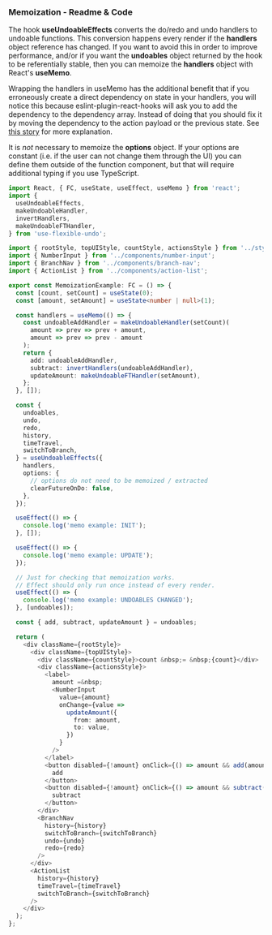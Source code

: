 ### Memoization - Readme & Code

The hook **useUndoableEffects** converts the do/redo and undo handlers to undoable functions. This conversion happens every render if the **handlers** object reference has changed. If you want to avoid this in order to improve performance, and/or if you want the **undoables** object returned by the hook to be referentially stable, then you can memoize the **handlers** object with React's **useMemo**.

Wrapping the handlers in useMemo has the additional benefit that if you erroneously create a direct dependency on state in your handlers, you will notice this because eslint-plugin-react-hooks will ask you to add the dependency to the dependency array. Instead of doing that you should fix it by moving the dependency to the action payload or the previous state. See [this story](./?path=/story/useundoableeffects-dependent-state--don-t-do-this) for more explanation.

It is _not_ necessary to memoize the **options** object. If your options are constant (i.e. if the user can not change them through the UI) you can define them outside of the function component, but that will require additional typing if you use TypeScript.

```typescript
import React, { FC, useState, useEffect, useMemo } from 'react';
import {
  useUndoableEffects,
  makeUndoableHandler,
  invertHandlers,
  makeUndoableFTHandler,
} from 'use-flexible-undo';

import { rootStyle, topUIStyle, countStyle, actionsStyle } from '../styles';
import { NumberInput } from '../components/number-input';
import { BranchNav } from '../components/branch-nav';
import { ActionList } from '../components/action-list';

export const MemoizationExample: FC = () => {
  const [count, setCount] = useState(0);
  const [amount, setAmount] = useState<number | null>(1);

  const handlers = useMemo(() => {
    const undoableAddHandler = makeUndoableHandler(setCount)(
      amount => prev => prev + amount,
      amount => prev => prev - amount
    );
    return {
      add: undoableAddHandler,
      subtract: invertHandlers(undoableAddHandler),
      updateAmount: makeUndoableFTHandler(setAmount),
    };
  }, []);

  const {
    undoables,
    undo,
    redo,
    history,
    timeTravel,
    switchToBranch,
  } = useUndoableEffects({
    handlers,
    options: {
      // options do not need to be memoized / extracted
      clearFutureOnDo: false,
    },
  });

  useEffect(() => {
    console.log('memo example: INIT');
  }, []);

  useEffect(() => {
    console.log('memo example: UPDATE');
  });

  // Just for checking that memoization works.
  // Effect should only run once instead of every render.
  useEffect(() => {
    console.log('memo example: UNDOABLES CHANGED');
  }, [undoables]);

  const { add, subtract, updateAmount } = undoables;

  return (
    <div className={rootStyle}>
      <div className={topUIStyle}>
        <div className={countStyle}>count &nbsp;= &nbsp;{count}</div>
        <div className={actionsStyle}>
          <label>
            amount =&nbsp;
            <NumberInput
              value={amount}
              onChange={value =>
                updateAmount({
                  from: amount,
                  to: value,
                })
              }
            />
          </label>
          <button disabled={!amount} onClick={() => amount && add(amount)}>
            add
          </button>
          <button disabled={!amount} onClick={() => amount && subtract(amount)}>
            subtract
          </button>
        </div>
        <BranchNav
          history={history}
          switchToBranch={switchToBranch}
          undo={undo}
          redo={redo}
        />
      </div>
      <ActionList
        history={history}
        timeTravel={timeTravel}
        switchToBranch={switchToBranch}
      />
    </div>
  );
};
```
